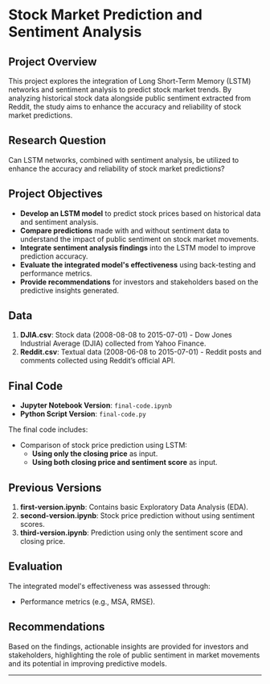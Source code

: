 # Stock Market Prediction and Sentiment Analysis

## Project Overview
This project explores the integration of Long Short-Term Memory (LSTM) networks and sentiment analysis to predict stock market trends. By analyzing historical stock data alongside public sentiment extracted from Reddit, the study aims to enhance the accuracy and reliability of stock market predictions.

## Research Question
Can LSTM networks, combined with sentiment analysis, be utilized to enhance the accuracy and reliability of stock market predictions?

## Project Objectives
- **Develop an LSTM model** to predict stock prices based on historical data and sentiment analysis.
- **Compare predictions** made with and without sentiment data to understand the impact of public sentiment on stock market movements.
- **Integrate sentiment analysis findings** into the LSTM model to improve prediction accuracy.
- **Evaluate the integrated model's effectiveness** using back-testing and performance metrics.
- **Provide recommendations** for investors and stakeholders based on the predictive insights generated.

## Data
1. **DJIA.csv**: Stock data (2008-08-08 to 2015-07-01) - Dow Jones Industrial Average (DJIA) collected from Yahoo Finance.
2. **Reddit.csv**: Textual data (2008-06-08 to 2015-07-01) - Reddit posts and comments collected using Reddit’s official API.

## Final Code
- **Jupyter Notebook Version**: `final-code.ipynb`
- **Python Script Version**: `final-code.py`

The final code includes:
- Comparison of stock price prediction using LSTM:
  - **Using only the closing price** as input.
  - **Using both closing price and sentiment score** as input.

## Previous Versions
1. **first-version.ipynb**: Contains basic Exploratory Data Analysis (EDA).
2. **second-version.ipynb**: Stock price prediction without using sentiment scores.
3. **third-version.ipynb**: Prediction using only the sentiment score and closing price.

## Evaluation
The integrated model's effectiveness was assessed through:
- Performance metrics (e.g., MSA, RMSE).

## Recommendations
Based on the findings, actionable insights are provided for investors and stakeholders, highlighting the role of public sentiment in market movements and its potential in improving predictive models.

---
